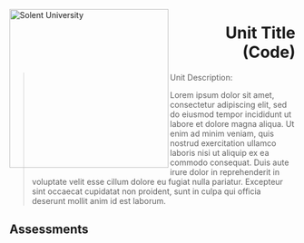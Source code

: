 <a href="https://www.solent.ac.uk/"> <img src="https://i.imgur.com/8TO9B1s.png" alt="Solent University" width=280 align="left"> </a>
<h1 align="right">Unit Title<br>(Code)</h1>

<blockquote>
  Unit Description:  
  
  Lorem ipsum dolor sit amet, consectetur adipiscing elit, sed do eiusmod tempor incididunt ut labore et dolore magna aliqua. Ut enim ad minim veniam, quis nostrud exercitation ullamco laboris nisi ut aliquip ex ea commodo consequat. Duis aute irure dolor in reprehenderit in voluptate velit esse cillum dolore eu fugiat nulla pariatur. Excepteur sint occaecat cupidatat non proident, sunt in culpa qui officia deserunt mollit anim id est laborum.
</blockquote>

## Assessments
